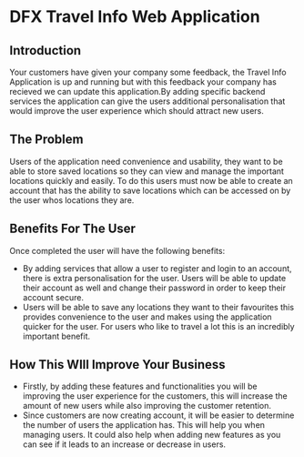 # DFX Travel Info Web Application

## Introduction
Your customers have given your company some feedback, the Travel Info Application is up and running but with this feedback your company has recieved we can update this application.By adding specific backend services the application can give the users additional personalisation that would improve the user experience which should attract new users. 

## The Problem
Users of the application need convenience and usability, they want to be able to store saved locations so they can view and manage the important locations quickly and easily. To do this users must now be able to create an account that has the ability to save locations which can be accessed on by the user whos locations they are. 

## Benefits For The User
Once completed the user will have the following benefits:

- By adding services that allow a user to register and login to an account, there is extra personalisation for the user. Users will be able to update their account as well and change their password in order to keep their account secure.
- Users will be able to save any locations they want to their favourites this provides convenience to the user and makes using the application quicker for the user. For users who like to travel a lot this is an incredibly important benefit.


## How This WIll Improve Your Business
- Firstly, by adding these features and functionalities you will be improving the user experience for the customers, this will increase the amount of new users while also improving the customer retention.
- Since customers are now creating account, it will be easier to determine the number of users the application has. This will help you when managing users. It could also help when adding new features as you can see if it leads to an increase or decrease in users.
